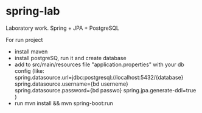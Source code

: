 # spring-lab

Laboratory work. Spring + JPA + PostgreSQL

For run project 
 - install maven
 - install postgreSQ, run it and create database
 - add to src/main/resources file "application.properties" with your db config (like: 
        spring.datasource.url=jdbc:postgresql://localhost:5432/{database}
        spring.datasource.username={bd userneme}
        spring.datasource.password={bd passwo}
        spring.jpa.generate-ddl=true
        )
- run mvn install && mvn spring-boot:run
